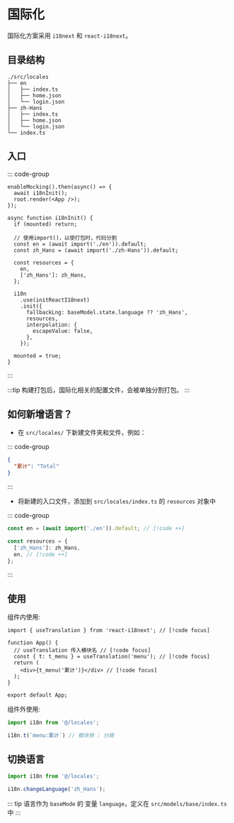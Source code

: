 # 国际化

国际化方案采用 `i18next` 和 `react-i18next`。

## 目录结构

```shell
./src/locales
├── en
│   ├── index.ts
│   ├── home.json
│   └── login.json
├── zh-Hans
│   ├── index.ts
│   ├── home.json
│   └── login.json
└── index.ts
```

## 入口

::: code-group

```tsx [src/main.tsx]
enableMocking().then(async() => {
  await i18nInit();
  root.render(<App />);
});
```

```tsx [src/locales/index.ts]
async function i18nInit() {
  if (mounted) return;

  // 使用import()，以使打包时，代码分割
  const en = (await import('./en')).default;
  const zh_Hans = (await import('./zh-Hans')).default;

  const resources = {
    en,
    ['zh_Hans']: zh_Hans,
  };

  i18n
    .use(initReactI18next)
    .init({
      fallbackLng: baseModel.state.language ?? 'zh_Hans',
      resources,
      interpolation: {
        escapeValue: false,
      },
    });

  mounted = true;
}
```

:::

:::tip
构建打包后，国际化相关的配置文件，会被单独分割打包。
:::

## 如何新增语言？

- 在 `src/locales/` 下新建文件夹和文件，例如：

::: code-group

```json [src/locales/en/menu.ts]
{
  "累计": "Total"
}
```

:::

- 将新建的入口文件，添加到 `src/locales/index.ts` 的 `resources` 对象中

::: code-group

```ts [src/locales/index.ts]
const en = (await import('./en')).default; // [!code ++]

const resources = {
  ['zh_Hans']: zh_Hans,
  en, // [!code ++]
};
```

:::

## 使用

组件内使用:

```tsx
import { useTranslation } from 'react-i18next'; // [!code focus]

function App() {
  // useTranslation 传入模块名 // [!code focus]
  const { t: t_menu } = useTranslation('menu'); // [!code focus]
  return (
    <div>{t_menu('累计')}</div> // [!code focus]
  );
}

export default App;
```

组件外使用:

```ts
import i18n from '@/locales';

i18n.t(`menu:累计`) // 模块用 : 分隔
```

## 切换语言

```ts
import i18n from '@/locales';

i18n.changeLanguage('zh_Hans');
```

::: tip
语言作为 `baseMode` 的 变量 `language`，定义在 `src/models/base/index.ts` 中
:::
